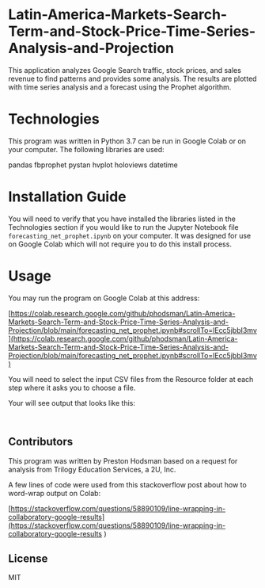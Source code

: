 # Latin-America-Markets-Search-Term-and-Stock-Price-Time-Series-Analysis-and-Projection
This application analyzes Google Search traffic, stock prices, and sales revenue to find patterns and provides some analysis. The results are plotted with time series analysis and a forecast using the Prophet algorithm.

# Technologies

This program was written in Python 3.7 can be run in Google Colab or on your computer.
The following libraries are used:

pandas
fbprophet
pystan
hvplot
holoviews
datetime

# Installation Guide

You will need to verify that you have installed the libraries listed in the Technologies section if you would like to run the Jupyter Notebook file
`forecasting_net_prophet.ipynb` on your computer. It was designed for use on Google Colab which will not require you to do this install process. 

# Usage

You may run the program on Google Colab at this address:

[https://colab.research.google.com/github/phodsman/Latin-America-Markets-Search-Term-and-Stock-Price-Time-Series-Analysis-and-Projection/blob/main/forecasting_net_prophet.ipynb#scrollTo=lEcc5jbbI3mv](https://colab.research.google.com/github/phodsman/Latin-America-Markets-Search-Term-and-Stock-Price-Time-Series-Analysis-and-Projection/blob/main/forecasting_net_prophet.ipynb#scrollTo=lEcc5jbbI3mv)

You will need to select the input CSV files from the Resource folder at each step where it asks you to choose a file.

Your will see output that looks like this:

![]()

![]()

## Contributors
This program was written by Preston Hodsman based on a request for analysis from Trilogy Education Services, a 2U, Inc.

A few lines of code were used from this stackoverflow post about how to word-wrap output on Colab:

[https://stackoverflow.com/questions/58890109/line-wrapping-in-collaboratory-google-results](https://stackoverflow.com/questions/58890109/line-wrapping-in-collaboratory-google-results
)

## License
MIT

